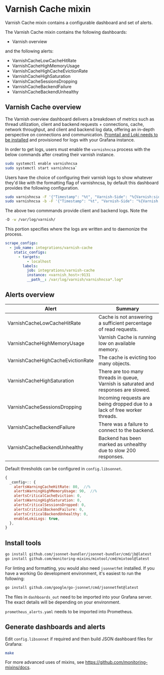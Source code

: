 # Varnish Cache mixin

Varnish Cache mixin contains a configurable dashboard and set of alerts.

The Varnish Cache mixin contains the following dashboards:

- Varnish overview

and the following alerts:

- VarnishCacheLowCacheHitRate
- VarnishCacheHighMemoryUsage
- VarnishCacheHighCacheEvictionRate
- VarnishCacheHighSaturation
- VarnishCacheSessionsDropping
- VarnishCacheBackendFailure
- VarnishCacheBackendUnhealthy

## Varnish Cache overview

The Varnish overview dashboard delivers a breakdown of metrics such as thread utilization, client and backend requests + connections, cache, network throughput, and client and backend log data, offering an in-depth perspective on connections and communication. [Promtail and Loki needs to be installed](https://grafana.com/docs/loki/latest/installation/) and provisioned for logs with your Grafana instance.

In order to get logs, users must enable the `varnishncsa` process with the below commands after creating their varnish instance.

```bash
sudo systemctl enable varnishncsa
sudo systemctl start varnishncsa`
```

Users have the choice of configuring their varnish logs to show whatever they'd like with the formatting flag of varnishncsa, by default this dashboard provides the following configuration.

```bash
sudo varnishncsa -F '{"Timestamp": "%t", "Varnish-Side": "%{Varnish:side}x", "Age": %{age}o, "Handling": "%{Varnish:handling}x", "Request": "%r", "Status": "%s", "Response-Reason": "%{VSL:RespReason}x", "Fetch-Error": "%{VSL:FetchError}x", "X-Forwarded-For": "%{x-forwarded-for}i", "Remote-User": "%u", "Bytes": "%b", "Time-To-Serve": %D, "User-Agent": "%{User-agent}i", "Referer": "%{Referer}i", "X-Varnish": "%{x-varnish}o", "X-Magento-Tags": "%{x-magento-tags}o"}}' -D -w /var/log/varnish/varnishncsa.log
sudo varnishncsa -b -F '{"Timestamp": "%t", "Varnish-Side": "%{Varnish:side}x", "Handling": "%{Varnish:handling}x", "Request": "%r", "Status": "%s", "Response-Reason": "%{VSL:RespReason}x", "Fetch-Error": "%{VSL:FetchError}x", "Bytes": "%b", "Time-To-Serve": %D}' -D -w /var/log/varnish/varnishncsa-backend.log
```

The above two commmands provide client and backend logs. Note the

```bash
-D -w /var/log/varnish/
```

This portion specifies where the logs are written and to daemonize the process.

```yaml
scrape_configs:
  - job_name: integrations/varnish-cache
    static_configs:
      - targets:
          - localhost
        labels:
          job: integrations/varnish-cache
          instance: <varnish_host>:9131
          __path__: /var/log/varnish/varnishncsa*.log*
```

## Alerts overview

| Alert                             | Summary                                                                             |
| --------------------------------- | ----------------------------------------------------------------------------------- |
| VarnishCacheLowCacheHitRate       | Cache is not answering a sufficient percentage of read requests.                    |
| VarnishCacheHighMemoryUsage       | Varnish Cache is running low on available memory.                                   |
| VarnishCacheHighCacheEvictionRate | The cache is evicting too many objects.                                             |
| VarnishCacheHighSaturation        | There are too many threads in queue, Varnish is saturated and responses are slowed. |
| VarnishCacheSessionsDropping      | Incoming requests are being dropped due to a lack of free worker threads.           |
| VarnishCacheBackendFailure        | There was a failure to connect to the backend.                                      |
| VarnishCacheBackendUnhealthy      | Backend has been marked as unhealthy due to slow 200 responses.                     |

Default thresholds can be configured in `config.libsonnet`.

```js
{
  _config+:: {
    alertsWarningCacheHitRate: 80,  //%
    alertsWarningHighMemoryUsage: 90,  //%
    alertsCriticalCacheEviction: 0,
    alertsWarningHighSaturation: 0,
    alertsCriticalSessionsDropped: 0,
    alertsCriticalBackendFailure: 0,
    alertsCriticalBackendUnhealthy: 0,
    enableLokiLogs: true,
  },
}
```

## Install tools

```bash
go install github.com/jsonnet-bundler/jsonnet-bundler/cmd/jb@latest
go install github.com/monitoring-mixins/mixtool/cmd/mixtool@latest
```

For linting and formatting, you would also need `jsonnetfmt` installed. If you
have a working Go development environment, it's easiest to run the following:

```bash
go install github.com/google/go-jsonnet/cmd/jsonnetfmt@latest
```

The files in `dashboards_out` need to be imported
into your Grafana server. The exact details will be depending on your environment.

`prometheus_alerts.yaml` needs to be imported into Prometheus.

## Generate dashboards and alerts

Edit `config.libsonnet` if required and then build JSON dashboard files for Grafana:

```bash
make
```

For more advanced uses of mixins, see
https://github.com/monitoring-mixins/docs.
